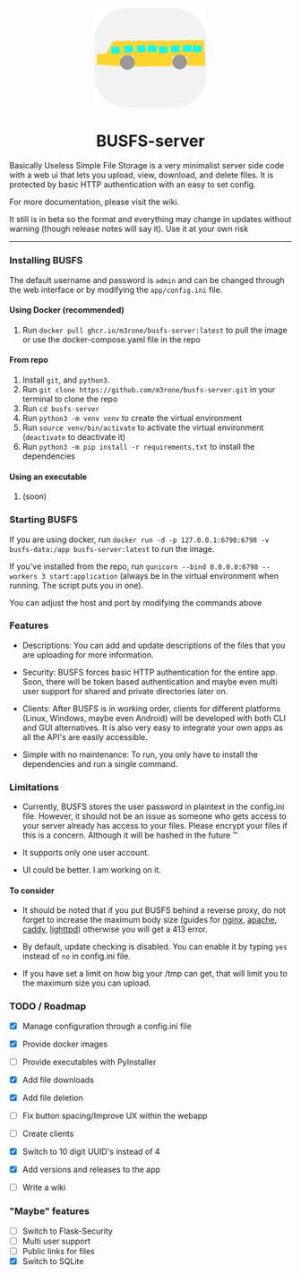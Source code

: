 <div style="text-align: center">
<img src="/static/img/bitmap.webp" width=200>
<h1>BUSFS-server</h1>
</div>
Basically Useless Simple File Storage is a very minimalist server side code with a web ui that lets you upload, view, download, and delete files. It is protected by basic HTTP authentication with an easy to set config.

For more documentation, please visit the wiki.

It still is in beta so the format and everything may change in updates without warning (though release notes will say it). Use it at your own risk

---
### Installing BUSFS
The default username and password is `admin` and can be changed through the web interface or by modifying the `app/config.ini` file.

#### Using Docker (recommended)
1. Run `docker pull ghcr.io/m3rone/busfs-server:latest` to pull the image or use the docker-compose.yaml file in the repo

#### From repo
1. Install `git`, and `python3`.
2. Run `git clone https://github.com/m3rone/busfs-server.git` in your terminal to clone the repo
3. Run `cd busfs-server`
4. Run `python3 -m venv venv` to create the virtual environment
5. Run `source venv/bin/activate` to activate the virtual environment (`deactivate` to deactivate it)
6. Run `python3 -m pip install -r requirements.txt` to install the dependencies

#### Using an executable
1. (soon)

### Starting BUSFS

If you are using docker, run `docker run -d -p 127.0.0.1:6798:6798 -v busfs-data:/app busfs-server:latest` to run the image.

If you've installed from the repo, run `gunicorn --bind 0.0.0.0:6798 --workers 3 start:application` (always be in the virtual environment when running. The script puts you in one).


You can adjust the host and port by modifying the commands above

### Features
- Descriptions: You can add and update descriptions of the files that you are uploading for more information.

- Security: BUSFS forces basic HTTP authentication for the entire app. Soon, there will be token based authentication and maybe even multi user support for shared and private directories later on.

- Clients: After BUSFS is in working order, clients for different platforms (Linux, Windows, maybe even Android) will be developed with both CLI and GUI alternatives. It is also very easy to integrate your own apps as all the API's are easily accessible.

- Simple with no maintenance: To run, you only have to install the dependencies and run a single command.

### Limitations
- Currently, BUSFS stores the user password in plaintext in the config.ini file. However, it should not be an issue as someone who gets access to your server already has access to your files. Please encrypt your files if this is a concern. Although it will be hashed in the future :tm:

- It supports only one user account.

- UI could be better. I am working on it.


#### To consider
- It should be noted that if you put BUSFS behind a reverse proxy, do not forget to increase the maximum body size (guides for [nginx](https://nginx.org/en/docs/http/ngx_http_core_module.html#client_max_body_size), [apache](https://ubiq.co/tech-blog/increase-file-upload-size-apache), [caddy](https://caddyserver.com/docs/modules/http.handlers.request_body), [lighttpd](https://redmine.lighttpd.net/projects/lighttpd/wiki/Server_max-request-sizeDetails)) otherwise you will get a 413 error.

- By default, update checking is disabled. You can enable it by typing `yes` instead of `no` in config.ini file.

- If you have set a limit on how big your /tmp can get, that will limit you to the maximum size you can upload.

### TODO / Roadmap
- [x] Manage configuration through a config.ini file
- [x] Provide docker images
- [ ] Provide executables with PyInstaller
- [x] Add file downloads
- [x] Add file deletion
- [ ] Fix button spacing/Improve UX within the webapp
- [ ] Create clients
- [x] Switch to 10 digit UUID's instead of 4
- [x] Add versions and releases to the app
- [ ] Write a wiki


### "Maybe" features
- [ ] Switch to Flask-Security
- [ ] Multi user support
- [ ] Public links for files
- [x] Switch to SQLite
